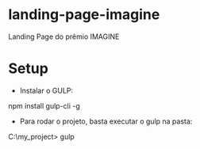 # landing-page-imagine
Landing Page do prêmio IMAGINE

# Setup

- Instalar o GULP: 

npm install gulp-cli -g

- Para rodar o projeto, basta executar o gulp na pasta:

C:\my_project> gulp

